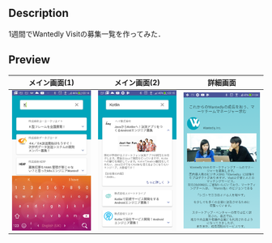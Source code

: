 ## Description

1週間でWantedly Visitの募集一覧を作ってみた．

## Preview

| メイン画面(1) | メイン画面(2) | 詳細画面 |
|:-----------:|:------------:|:------------:|
| ![main](https://github.com/Hunachi/wantedly-coding-challenge-public/blob/master/screenshot/incremental_main_activity.jpg) | ![main1](https://github.com/Hunachi/wantedly-coding-challenge-public/blob/master/screenshot/item_expanding_main_activity.png) | ![detail](https://github.com/Hunachi/wantedly-coding-challenge-public/blob/master/screenshot/detail_acivity.png) |

